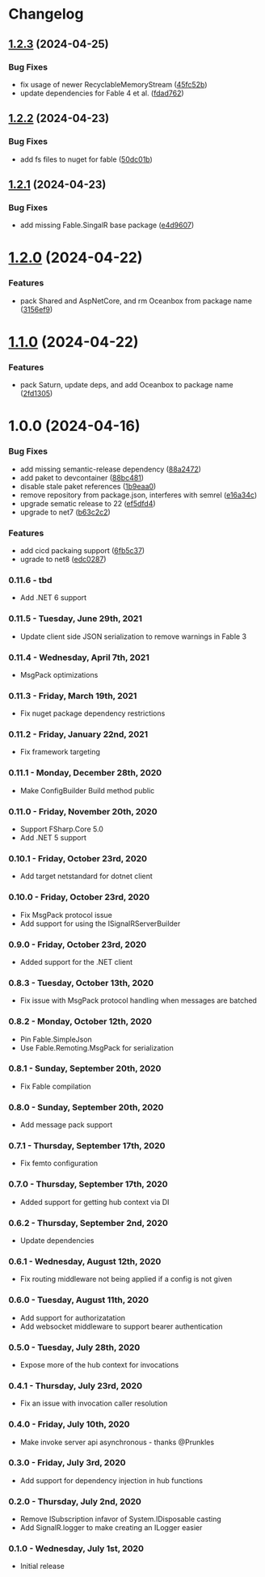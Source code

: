 # Changelog

## [1.2.3](https://gitlab.com/oceanbox/Fable.SignalR/compare/v1.2.2...v1.2.3) (2024-04-25)


### Bug Fixes

* fix usage of newer RecyclableMemoryStream ([45fc52b](https://gitlab.com/oceanbox/Fable.SignalR/commit/45fc52b51033ef656997c784f5bd3aa01e6b6f94))
* update dependencies for Fable 4 et al. ([fdad762](https://gitlab.com/oceanbox/Fable.SignalR/commit/fdad762351ef729dbb0fbce5e2d04be5c3ed7d65))

## [1.2.2](https://gitlab.com/oceanbox/Fable.SignalR/compare/v1.2.1...v1.2.2) (2024-04-23)


### Bug Fixes

* add fs files to nuget for fable ([50dc01b](https://gitlab.com/oceanbox/Fable.SignalR/commit/50dc01bbaf89f813de277d686e4d0c558f13c56a))

## [1.2.1](https://gitlab.com/oceanbox/Fable.SignalR/compare/v1.2.0...v1.2.1) (2024-04-23)


### Bug Fixes

* add missing Fable.SingalR base package ([e4d9607](https://gitlab.com/oceanbox/Fable.SignalR/commit/e4d960716655d62daa7aa06884aa2b0bd200ae71))

# [1.2.0](https://gitlab.com/oceanbox/Fable.SignalR/compare/v1.1.0...v1.2.0) (2024-04-22)


### Features

* pack Shared and AspNetCore, and rm Oceanbox from package name ([3156ef9](https://gitlab.com/oceanbox/Fable.SignalR/commit/3156ef968a493b058cd4a92025d321e171d0fa66))

# [1.1.0](https://gitlab.com/oceanbox/Fable.SignalR/compare/v1.0.0...v1.1.0) (2024-04-22)


### Features

* pack Saturn, update deps, and add Oceanbox to package name ([2fd1305](https://gitlab.com/oceanbox/Fable.SignalR/commit/2fd130593235df132028f3b9888c9e0403a1015a))

# 1.0.0 (2024-04-16)


### Bug Fixes

* add missing semantic-release dependency ([88a2472](https://gitlab.com/oceanbox/Fable.SignalR/commit/88a2472bf7e6ce7df106d006de3a47fbb2ea5dc7))
* add paket to devcontainer ([88bc481](https://gitlab.com/oceanbox/Fable.SignalR/commit/88bc4812771a2634df405f61051a597a1bdd9417))
* disable stale paket references ([1b9eaa0](https://gitlab.com/oceanbox/Fable.SignalR/commit/1b9eaa03dbc619cc2696211bc19009f5ae2022f6))
* remove repository from package.json, interferes with semrel ([e16a34c](https://gitlab.com/oceanbox/Fable.SignalR/commit/e16a34cef79c445ac845972d43fa5c53c0c3e4ea))
* upgrade sematic release to 22 ([ef5dfd4](https://gitlab.com/oceanbox/Fable.SignalR/commit/ef5dfd48fbf604bb3ee3fcf803882edadc08a671))
* upgrade to net7 ([b63c2c2](https://gitlab.com/oceanbox/Fable.SignalR/commit/b63c2c2c47e03876bf5394f99a194dc5b45eb19e))


### Features

* add cicd packaing support ([6fb5c37](https://gitlab.com/oceanbox/Fable.SignalR/commit/6fb5c377af69e8d8f75a70949bce1f7fa224a498))
* ugrade to net8 ([edc0287](https://gitlab.com/oceanbox/Fable.SignalR/commit/edc0287f87aacc85eca6657230356f65beb914fc))

### 0.11.6 - tbd
* Add .NET 6 support

### 0.11.5 - Tuesday, June 29th, 2021
* Update client side JSON serialization to remove warnings in Fable 3

### 0.11.4 - Wednesday, April 7th, 2021
* MsgPack optimizations

### 0.11.3 - Friday, March 19th, 2021
* Fix nuget package dependency restrictions

### 0.11.2 - Friday, January 22nd, 2021
* Fix framework targeting

### 0.11.1 - Monday, December 28th, 2020
* Make ConfigBuilder Build method public

### 0.11.0 - Friday, November 20th, 2020
* Support FSharp.Core 5.0
* Add .NET 5 support

### 0.10.1 - Friday, October 23rd, 2020
* Add target netstandard for dotnet client

### 0.10.0 - Friday, October 23rd, 2020
* Fix MsgPack protocol issue
* Add support for using the ISignalRServerBuilder

### 0.9.0 - Friday, October 23rd, 2020
* Added support for the .NET client

### 0.8.3 - Tuesday, October 13th, 2020
* Fix issue with MsgPack protocol handling when messages
are batched

### 0.8.2 - Monday, October 12th, 2020
* Pin Fable.SimpleJson
* Use Fable.Remoting.MsgPack for serialization

### 0.8.1 - Sunday, September 20th, 2020
* Fix Fable compilation

### 0.8.0 - Sunday, September 20th, 2020
* Add message pack support

### 0.7.1 - Thursday, September 17th, 2020
* Fix femto configuration

### 0.7.0 - Thursday, September 17th, 2020
* Added support for getting hub context via DI

### 0.6.2 - Thursday, September 2nd, 2020
* Update dependencies

### 0.6.1 - Wednesday, August 12th, 2020
* Fix routing middleware not being applied if a config is not given

### 0.6.0 - Tuesday, August 11th, 2020
* Add support for authorizatation
* Add websocket middleware to support bearer authentication

### 0.5.0 - Tuesday, July 28th, 2020
* Expose more of the hub context for invocations

### 0.4.1 - Thursday, July 23rd, 2020
* Fix an issue with invocation caller resolution

### 0.4.0 - Friday, July 10th, 2020
* Make invoke server api asynchronous - thanks @Prunkles

### 0.3.0 - Friday, July 3rd, 2020
* Add support for dependency injection in hub functions

### 0.2.0 - Thursday, July 2nd, 2020
* Remove ISubscription infavor of System.IDisposable casting
* Add SignalR.logger to make creating an ILogger easier

### 0.1.0 - Wednesday, July 1st, 2020
* Initial release
